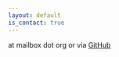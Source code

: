 ```yaml
---
layout: default
is_contact: true
---
```

<last name><first name> at mailbox dot org or via [GitHub](https://github.com/ferreirafabio)
